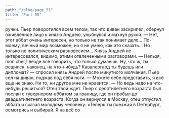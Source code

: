 ```yaml
---
path: "/blog/page_55"
title: "Part 55"
---
```


ручки.
Пьер поворотился всем телом, так что диван заскрипел, обернул оживленное лицо к князю Андрею, улыбнулся и махнул рукой.
— Нет, этот аббат очень интересен, но только не так понимает дело... По-моему, вечный мир возможен, но я не умею, как это сказать... Но только не политическим равновесием...
Князь Андрей не интересовался, видимо, этими отвлеченными разговорами.
— Нельзя, mon cher,1 везде всё говорить, что́ только думаешь. Ну, что ж, ты решился, наконец, на что-нибудь? Кавалергард ты будешь или дипломат? — спросил князь Андрей после минутного молчания.
Пьер сел на диван, поджав под себя ноги.
— Можете себе представить, я всё еще не знаю. Ни то, ни другое мне не нравится.
— Но ведь надо на что-нибудь решиться? Отец твой ждет.
Пьер с десятилетнего возраста был послан с гувернером-аббатом за границу, где он пробыл до двадцатилетнего возраста. Когда он вернулся в Москву, отец отпустил аббата и сказал молодому человеку: «Теперь ты поезжай в Петербург, осмотрись и выбирай. Я на всё со
